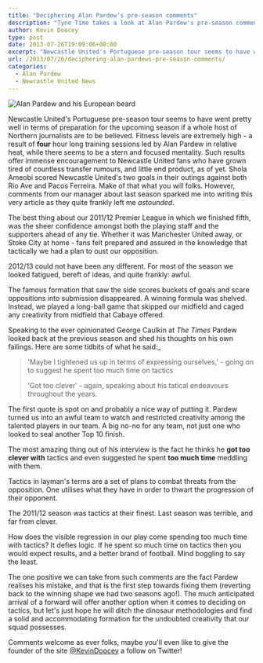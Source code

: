 ```yaml
---
title: "Deciphering Alan Pardew’s pre-season comments"
description: "Tyne Time takes a look at Alan Pardew's pre-season comments which caused even further confusion."
author: Kevin Doocey
type: post
date: 2013-07-26T19:09:06+00:00
excerpt: "Newcastle United's Portuguese pre-season tour seems to have went pretty well in terms of preparation for the upcoming season if a whole host of Northern journalists are to be believed. Fitness levels are extremely.."
url: /2013/07/26/deciphering-alan-pardews-pre-season-comments/
categories:
  - Alan Pardew
  - Newcastle United News
---
```


![Alan Pardew and his European beard](https://www.tynetime.com/wp-content/uploads/2013/05/alan-pardew-beard.jpg "Pardew - Pre-season work should bear fruits in Premier League opening")

Newcastle United's Portuguese pre-season tour seems to have went pretty well in terms of preparation for the upcoming season if a whole host of Northern journalists are to be believed. Fitness levels are extremely high - a result of **four** hour long training sessions led by Alan Pardew in relative heat, while there seems to be a stern and focused mentality. Such results offer immense encouragement to Newcastle United fans who have grown tired of countless transfer rumours, and little end product, as of yet. Shola Ameobi scored Newcastle United's two goals in their outings against both Rio Ave and Pacos Ferreira. Make of that what you will folks. However, comments from our manager about last season sparked me into writing this very article as they quite frankly left me *astounded*.

The best thing about our 2011/12 Premier League in which we finished fifth, was the sheer confidence amongst both the playing staff and the supporters ahead of any tie. Whether it was Manchester United away, or Stoke City at home - fans felt prepared and assured in the knowledge that tactically we had a plan to oust our opposition.

2012/13 could not have been any different. For most of the season we looked fatigued, bereft of ideas, and quite frankly: awful.

The famous formation that saw the side scores buckets of goals and scare oppositions into submission disappeared. A winning formula was shelved. Instead, we played a long-ball game that skipped our midfield and caged any creativity from midfield that Cabaye offered.

Speaking to the ever opinionated George Caulkin at *The Times* Pardew looked back at the previous season and shed his thoughts on his own failings. Here are some tidbits of what he said:\_

> 'Maybe I tightened us up in terms of expressing ourselves,' - going on to suggest he spent too much time on tactics
>
> 'Got too clever' - again, speaking about his tatical endeavours throughout the years.

The first quote is spot on and probably a nice way of putting it. Pardew turned us into an awful team to watch and restricted creativity among the talented players in our team. A big no-no for any team, not just one who looked to seal another Top 10 finish.

The most amazing thing out of his interview is the fact he thinks he **got too clever with** tactics and even suggested he spent **too much time** meddling with them.

Tactics in layman's terms are a set of plans to combat threats from the opposition. One utilises what they have in order to thwart the progression of their opponent.

The 2011/12 season was tactics at their finest. Last season was terrible, and far from clever.

How does the visible regression in our play come spending too much time with tactics? It defies logic. If he spent so much time on tactics then you would expect results, and a better brand of football. Mind boggling to say the least.

The one positive we can take from such comments are the fact Pardew realises his mistake, and that is the first step towards fixing them (reverting back to the winning shape we had two seasons ago!). The much anticipated arrival of a forward will offer another option when it comes to deciding on tactics, but let's just hope he will ditch the dinosaur methodologies and find a solid and accommodating formation for the undoubted creativity that our squad possesses.

Comments welcome as ever folks, maybe you'll even like to give the founder of the site [@KevinDoocey](https://twitter.com/kevindoocey "kevin doocey twitter") a follow on Twitter!
